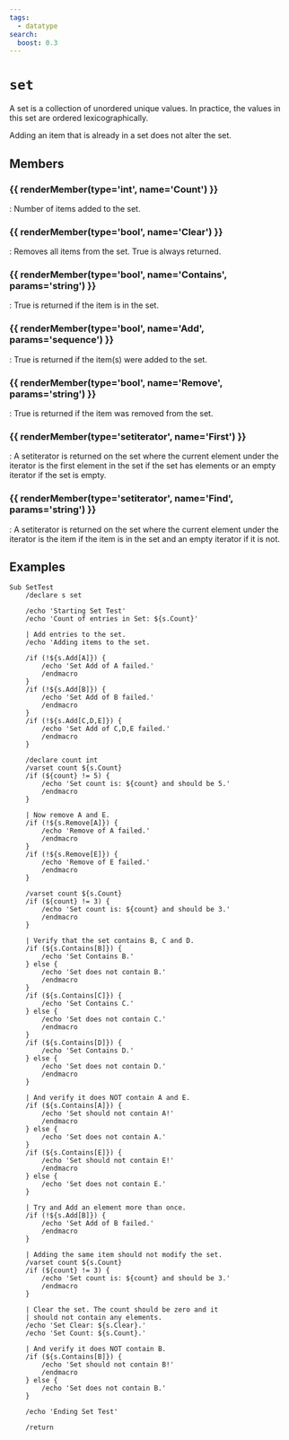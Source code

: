 ```yaml
---
tags:
  - datatype
search:
  boost: 0.3
---
```

# `set`

<!--dt-desc-start-->
A set is a collection of unordered unique values. In practice, the values in this set are ordered lexicographically.

Adding an item that is already in a set does not alter the set.
<!--dt-desc-end-->

## Members
<!--dt-members-start-->
### {{ renderMember(type='int', name='Count') }}

:   Number of items added to the set.

### {{ renderMember(type='bool', name='Clear') }}

:   Removes all items from the set. True is always returned.

### {{ renderMember(type='bool', name='Contains', params='ѕtring') }}

:   True is returned if the item is in the set.

### {{ renderMember(type='bool', name='Add', params='sequence') }}

:   True is returned if the item(s) were added to the set.

### {{ renderMember(type='bool', name='Remove', params='ѕtring') }}

:   True is returned if the item was removed from the set.

### {{ renderMember(type='setiterator', name='First') }}

:   A setiterator is returned on the set where the current element under the iterator is the first element in the set if the set has elements or an empty iterator if the set is empty.

### {{ renderMember(type='setiterator', name='Find', params='ѕtring') }}

:   A setiterator is returned on the set where the current element under the iterator is the item if the item is in the set and an empty iterator if it is not.

<!--dt-members-end-->

## Examples
<!--dt-examples-start-->
```
Sub SetTest
    /declare s set

    /echo 'Starting Set Test'
    /echo 'Count of entries in Set: ${s.Count}'

    | Add entries to the set.
    /echo 'Adding items to the set.

    /if (!${s.Add[A]}) {
        /echo 'Set Add of A failed.'
        /endmacro
    }
    /if (!${s.Add[B]}) {
        /echo 'Set Add of B failed.'
        /endmacro
    }
    /if (!${s.Add[C,D,E]}) {
        /echo 'Set Add of C,D,E failed.'    
        /endmacro
    }

    /declare count int
    /varset count ${s.Count}
    /if (${count} != 5) {
        /echo 'Set count is: ${count} and should be 5.'
        /endmacro
    }

    | Now remove A and E.
    /if (!${s.Remove[A]}) {
        /echo 'Remove of A failed.'
        /endmacro
    }
    /if (!${s.Remove[E]}) {
        /echo 'Remove of E failed.'
        /endmacro
    }
    
    /varset count ${s.Count}
    /if (${count} != 3) {
        /echo 'Set count is: ${count} and should be 3.'
        /endmacro
    }

    | Verify that the set contains B, C and D.
    /if (${s.Contains[B]}) {
        /echo 'Set Contains B.'
    } else {
        /echo 'Set does not contain B.'
        /endmacro
    }
    /if (${s.Contains[C]}) {
        /echo 'Set Contains C.'
    } else {
        /echo 'Set does not contain C.'
        /endmacro
    }
    /if (${s.Contains[D]}) {
        /echo 'Set Contains D.'
    } else {
        /echo 'Set does not contain D.'
        /endmacro
    }

    | And verify it does NOT contain A and E.
    /if (${s.Contains[A]}) {
        /echo 'Set should not contain A!'
        /endmacro
    } else {
        /echo 'Set does not contain A.'
    }
    /if (${s.Contains[E]}) {
        /echo 'Set should not contain E!'
        /endmacro
    } else {
        /echo 'Set does not contain E.'
    }

    | Try and Add an element more than once.    
    /if (!${s.Add[B]}) {
        /echo 'Set Add of B failed.'
        /endmacro
    }

    | Adding the same item should not modify the set.
    /varset count ${s.Count}
    /if (${count} != 3) {
        /echo 'Set count is: ${count} and should be 3.'
        /endmacro
    }
    
    | Clear the set. The count should be zero and it
    | should not contain any elements.
    /echo 'Set Clear: ${s.Clear}.'
    /echo 'Set Count: ${s.Count}.'
    
    | And verify it does NOT contain B.
    /if (${s.Contains[B]}) {
        /echo 'Set should not contain B!'
        /endmacro
    } else {
        /echo 'Set does not contain B.'
    }
    
    /echo 'Ending Set Test'
    
    /return
```
<!--dt-examples-end-->

<!--dt-linkrefs-start-->
[bool]: ../macroquest/reference/data-types/datatype-bool.md
[int]: ../macroquest/reference/data-types/datatype-int.md
[setiterator]: datatype-setiterator.md
<!--dt-linkrefs-end-->
